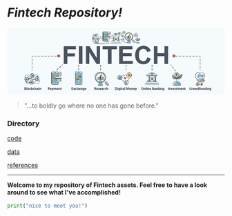 # *Fintech Repository!*

![fintechpic.jpg](fintechpic.jpg)

>"...to boldly go where no one has gone before."

### Directory

[code](code)

[data](data)

[references](references)


---

**Welcome to my repository of Fintech assets. Feel free to have a look around to see what I've accomplished!**

```python
print("nice to meet you!")
```
